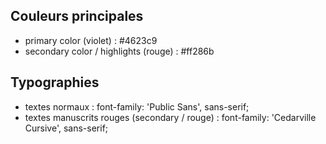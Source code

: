
## Couleurs principales

- primary color (violet) : #4623c9
- secondary color / highlights (rouge) : #ff286b


## Typographies

- textes normaux : font-family: 'Public Sans', sans-serif;
- textes manuscrits rouges (secondary / rouge) : font-family: 'Cedarville Cursive', sans-serif;